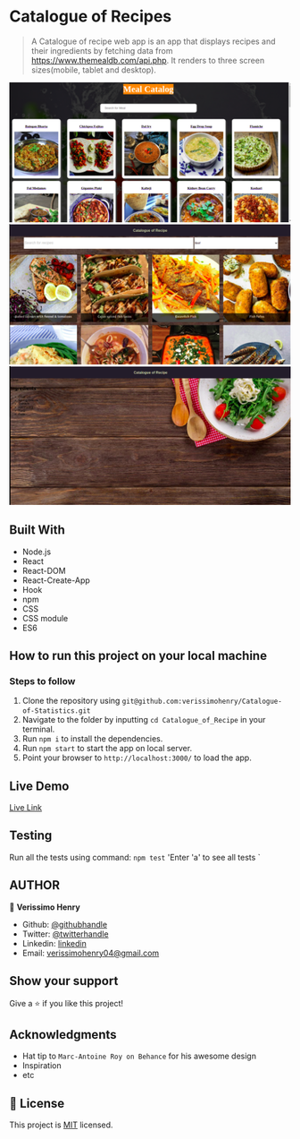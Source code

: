# Catalogue of Recipes

> A Catalogue of recipe web app is an app that displays recipes and their ingredients by fetching data from <https://www.themealdb.com/api.php>. It renders to three screen sizes(mobile, tablet and desktop).

![screenshot](src/assets/pi.png)
![screenshot](src/assets/imageb.png)
![screenshot](src/assets/imageb2.png)

## Built With

- Node.js
- React
- React-DOM
- React-Create-App
- Hook
- npm
- CSS
- CSS module
- ES6

## How to run this project on your local machine

### Steps to follow

1. Clone the repository using `git@github.com:verissimohenry/Catalogue-of-Statistics.git`
2. Navigate to the folder by inputting `cd Catalogue_of_Recipe` in your terminal.
3. Run `npm i` to install the dependencies.
4. Run `npm start` to start the app on local server.
5. Point your browser to `http://localhost:3000/` to load the app.

## Live Demo

[Live Link](https://xenodochial-lalande-4e97e4.netlify.app/)

## Testing

Run all the tests using command:
`npm test`
'Enter 'a' to see all tests `

## AUTHOR

👤 **Verissimo Henry**

- Github: [@githubhandle](https://github.com/verissimohenry)
- Twitter: [@twitterhandle](https://twitter.com/verissimohenry)
- Linkedin: [linkedin](https://www.linkedin.com/in/henry-verissimo-618906167/)
- Email: verissimohenry04@gmail.com

## Show your support

Give a ⭐️ if you like this project!

## Acknowledgments

- Hat tip to `Marc-Antoine Roy on Behance` for his awesome design
- Inspiration
- etc

## 📝 License

This project is [MIT](./MIT.md) licensed.

